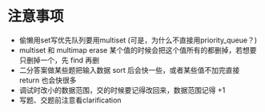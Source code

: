 # 注意事项

* 偷懒用set写优先队列要用multiset  \(可是，为什么不直接用priority\_queue？\)
* multiset 和 multimap erase 某个值的时候会把这个值所有的都删掉，若想要只删掉一个，先 find 再删
* 二分答案做某些题把输入数据 sort 后会快一些，或者某些值不加完直接 return 也会快很多
* 调试时改小的数据范围，交的时候要记得改回来，数据范围记得 +1 
* 写题、交题前注意看clarification



